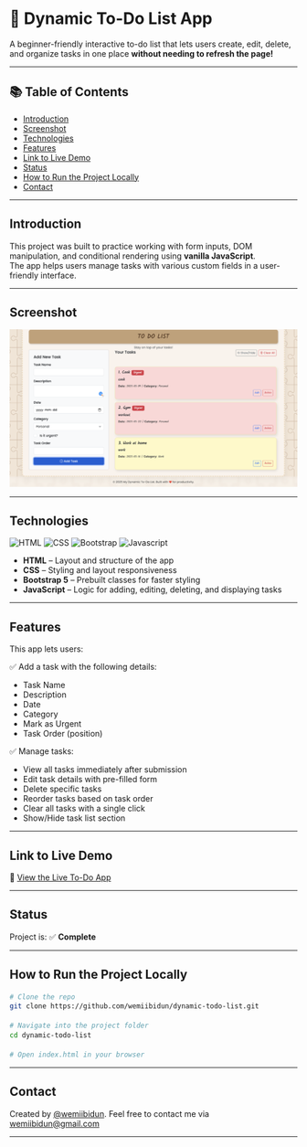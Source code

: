 # 📝 Dynamic To-Do List App

A beginner-friendly interactive to-do list that lets users create, edit, delete, and organize tasks in one place **without needing to refresh the page!**

---

## 📚 Table of Contents

- [Introduction](#introduction)  
- [Screenshot](#screenshot)  
- [Technologies](#technologies)  
- [Features](#features)  
- [Link to Live Demo](#link-to-live-demo)  
- [Status](#status)  
- [How to Run the Project Locally](#how-to-run-the-project-locally)  
- [Contact](#contact)

---

## Introduction

This project was built to practice working with form inputs, DOM manipulation, and conditional rendering using **vanilla JavaScript**.  
The app helps users manage tasks with various custom fields in a user-friendly interface.

---

## Screenshot
![To-Do App Screenshot](https://github.com/wemiibidun/dynamic-todo-list/blob/main/dynamic-todo-list.png)

---

## Technologies

![HTML](https://img.shields.io/badge/HTML-239120?style=for-the-badge&logo=html5&logoColor=white)
![CSS](https://img.shields.io/badge/CSS-239120?&style=for-the-badge&logo=css3&logoColor=white)
![Bootstrap](https://img.shields.io/badge/bootstrap-20232A?style=for-the-badge&logo=bootstrap&logoColor=61DAFB)
![Javascript](https://img.shields.io/badge/Javascript-20232A?style=for-the-badge&logo=javascript&logoColor=61DAFB)
- **HTML** – Layout and structure of the app  
- **CSS** – Styling and layout responsiveness  
- **Bootstrap 5** – Prebuilt classes for faster styling  
- **JavaScript** – Logic for adding, editing, deleting, and displaying tasks

---

## Features

This app lets users:

✅ Add a task with the following details:
- Task Name  
- Description  
- Date  
- Category  
- Mark as Urgent  
- Task Order (position)  

✅ Manage tasks:
- View all tasks immediately after submission  
- Edit task details with pre-filled form  
- Delete specific tasks  
- Reorder tasks based on task order  
- Clear all tasks with a single click  
- Show/Hide task list section

---

## Link to Live Demo

🔗 [View the Live To-Do App](https://wemiibidun.github.io/dynamic-todo-list/)

---

## Status

Project is: ✅ **Complete**

---

## How to Run the Project Locally

```bash
# Clone the repo
git clone https://github.com/wemiibidun/dynamic-todo-list.git

# Navigate into the project folder
cd dynamic-todo-list

# Open index.html in your browser
```
---

## Contact
Created by [@wemiibidun](https://twitter.com/wemiibidun/). Feel free to contact me via wemiibidun@gmail.com

---
